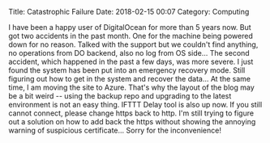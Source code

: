 Title: Catastrophic Failure
Date: 2018-02-15 00:07
Category: Computing

I have been a happy user of DigitalOcean for more than 5 years now. But got two accidents in the past month. One for the machine being powered down for no reason. Talked with the support but we couldn't find anything, no operations from DO backend, also no log from OS side... The second accident, which happened in the past a few days, was more severe. I just found the system has been put into an emergency recovery mode. Still figuring out how to get in the system and recover the data... At the same time, I am moving the site to Azure. That's why the layout of the blog may be a bit weird -- using the backup repo and upgrading to the latest environment is not an easy thing. IFTTT Delay tool is also up now. If you still cannot connect, please change https back to http. I'm still trying to figure out a solution on how to add back the https without showing the annoying warning of suspicious certificate... Sorry for the inconvenience!
